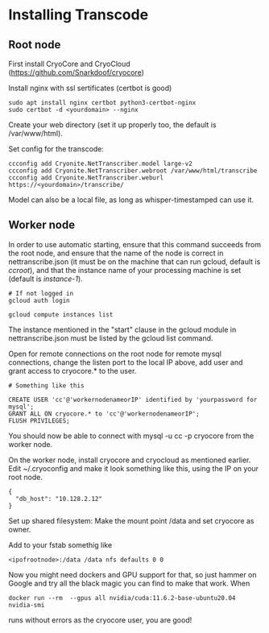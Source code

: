 # Installing Transcode

## Root node
First install CryoCore and CryoCloud (https://github.com/Snarkdoof/cryocore)

Install nginx with ssl sertificates (certbot is good)

```
sudo apt install nginx certbot python3-certbot-nginx
sudo certbot -d <yourdomain> --nginx
```

Create your web directory (set it up properly too, the default is /var/www/html).

Set config for the transcode:
```
ccconfig add Cryonite.NetTranscriber.model large-v2
ccconfig add Cryonite.NetTranscriber.webroot /var/www/html/transcribe
ccconfig add Cryonite.NetTranscriber.weburl https://<yourdomain>/transcribe/
```

Model can also be a local file, as long as whisper-timestamped can use it.


## Worker node
In order to use automatic starting, ensure that this command succeeds from the
root node, and ensure that the name of the node is correct in
nettranscribe.json (it must be on the machine that can run gcloud, default is *ccroot*), and that the instance name of your processing machine is set (default is *instance-1*).

```
# If not logged in
gcloud auth login 

gcloud compute instances list
```

The instance mentioned in the "start" clause in the gcloud module in nettranscribe.json must be listed by the gcloud list command.

Open for remote connections on the root node for remote mysql connections, change the listen port to the local IP above, add user and grant access to cryocore.* to the user.

```
# Something like this

CREATE USER 'cc'@'workernodenameorIP' identified by 'yourpassword for mysql';
GRANT ALL ON cryocore.* to 'cc'@'workernodenameorIP';
FLUSH PRIVILEGES;
```

You should now be able to connect with mysql -u cc -p <IP of root> cryocore from the worker node.

On the worker node, install cryocore and cryocloud as mentioned earlier.
Edit ~/.cryoconfig and make it look something like this, using the IP on your root node.
```
{
  "db_host": "10.128.2.12"
}
```

Set up shared filesystem:
Make the mount point /data and set cryocore as owner.

Add to your fstab somethig like
```
<ipofrootnode>:/data /data nfs defaults 0 0
```

Now you might need dockers and GPU support for that, so just hammer on Google and try all the black magic you can find to make that work.  When 
```
docker run --rm  --gpus all nvidia/cuda:11.6.2-base-ubuntu20.04 nvidia-smi
```
runs without errors as the cryocore user, you are good!

